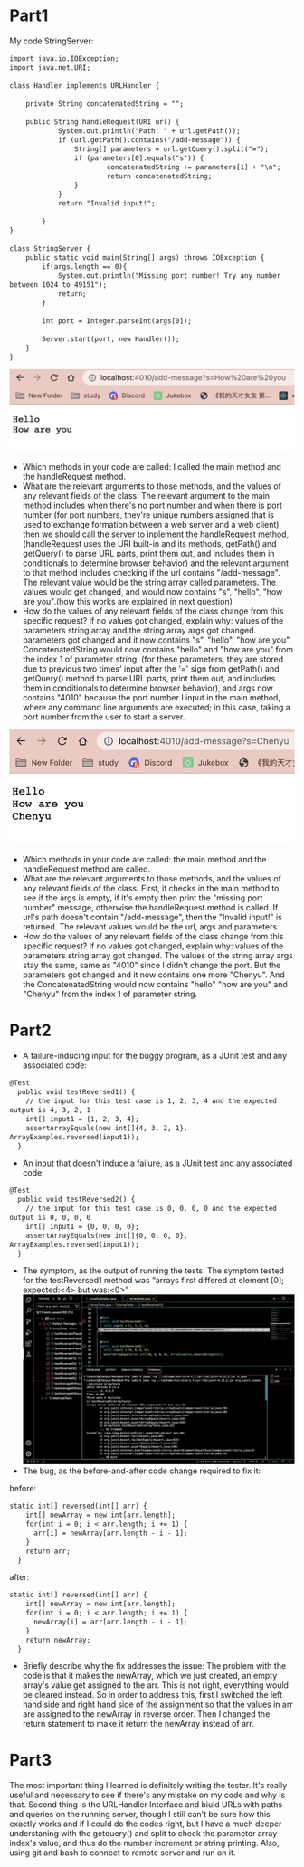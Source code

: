 # Part1
My code StringServer:
```
import java.io.IOException;
import java.net.URI;

class Handler implements URLHandler {

    private String concatenatedString = "";

    public String handleRequest(URI url) {
            System.out.println("Path: " + url.getPath());
            if (url.getPath().contains("/add-message")) {
                String[] parameters = url.getQuery().split("=");
                if (parameters[0].equals("s")) {
                        concatenatedString += parameters[1] + "\n";
                        return concatenatedString;
                }
            }
            return "Invalid input!";

        }
}

class StringServer {
    public static void main(String[] args) throws IOException {
        if(args.length == 0){
            System.out.println("Missing port number! Try any number between 1024 to 49151");
            return;
        }

        int port = Integer.parseInt(args[0]);

        Server.start(port, new Handler());
    }
}
```

![Image](lab2-1.png)
* Which methods in your code are called: I called the main method and the handleRequest method.
* What are the relevant arguments to those methods, and the values of any relevant fields of the class: The relevant argument to the main method includes when there's no port number and when there is port number (for port numbers, they're unique numbers assigned that is used to exchange formation between a web server and a web client) then we should call the server to inplement the handleRequest method, (handleRequest uses the URI built-in and its methods, getPath() and getQuery() to parse URL parts, print them out, and includes them in conditionals to determine browser behavior) and the relevant argument to that method includes checking if the url contains "/add-message". The relevant value would be the string array called parameters. The values would get changed, and would now contains "s", "hello", "how are you".(how this works are explained in next question)
* How do the values of any relevant fields of the class change from this specific request? If no values got changed, explain why: values of the parameters string array and the string array args got changed. parameters got changed and it now contains "s", "hello", "how are you". ConcatenatedString would now contains "hello" and "how are you" from the index 1 of parameter string. (for these parameters, they are stored due to previous two times' input after the '=' sign from getPath() and getQuery() method to parse URL parts, print them out, and includes them in conditionals to determine browser behavior), and args now contains "4010" because the port number I input in the main method, where any command line arguments are executed; in this case, taking a port number from the user to start a server. 


![Image](lab2-2.png)
* Which methods in your code are called: the main method and the handleRequest method are called.
* What are the relevant arguments to those methods, and the values of any relevant fields of the class: First, it checks in the main method to see if the args is empty, if it's empty then print the "missing port number" message, otherwise the handleRequest method is called. If url's path doesn't contain "/add-message", then the "Invalid input!" is returned. The relevant values would be the url, args and parameters.
* How do the values of any relevant fields of the class change from this specific request? If no values got changed, explain why: values of the parameters string array got changed. The values of the string array args stay the same, same as "4010" since I didn't change the port. But the parameters got changed and it now contains one more "Chenyu". And the ConcatenatedString would now contains "hello" "how are you" and "Chenyu" from the index 1 of parameter string.

# Part2
* A failure-inducing input for the buggy program, as a JUnit test and any associated code:
```
@Test
  public void testReversed1() {
    // the input for this test case is 1, 2, 3, 4 and the expected output is 4, 3, 2, 1
    int[] input1 = {1, 2, 3, 4};
    assertArrayEquals(new int[]{4, 3, 2, 1}, ArrayExamples.reversed(input1));
  }
```
* An input that doesn’t induce a failure, as a JUnit test and any associated code:
```
@Test
  public void testReversed2() {
    // the input for this test case is 0, 0, 0, 0 and the expected output is 0, 0, 0, 0
    int[] input1 = {0, 0, 0, 0};
    assertArrayEquals(new int[]{0, 0, 0, 0}, ArrayExamples.reversed(input1));
  }
```
* The symptom, as the output of running the tests: The symptom tested for the testReversed1 method was “arrays first differed at element [0]; expected:<4> but was:<0>”
![Image](lab2-3new.png)
* The bug, as the before-and-after code change required to fix it: 

before:
```
static int[] reversed(int[] arr) {
    int[] newArray = new int[arr.length];
    for(int i = 0; i < arr.length; i += 1) {
      arr[i] = newArray[arr.length - i - 1];
    }
    return arr;
  }
```
after:
```
static int[] reversed(int[] arr) {
    int[] newArray = new int[arr.length];
    for(int i = 0; i < arr.length; i += 1) {
      newArray[i] = arr[arr.length - i - 1];
    }
    return newArray;
  }
```
* Briefly describe why the fix addresses the issue: The problem with the code is that it makes the newArray, which we just created, an empty array's value get assigned to the arr. This is not right, everything would be cleared instead. So in order to address this, first I switched the left hand side and right hand side of the assignment so that the values in arr are assigned to the newArray in reverse order. Then I changed the return statement to make it return the newArray instead of arr. 
 
# Part3
The most important thing I learned is definitely writing the tester. It's really useful and necessary to see if there's any mistake on my code and why is that. Second thing is the URLHandler Interface and biuld URLs with paths and queries on the running server, though I still can't be sure how this exactly works and if I could do the codes right, but I have a much deeper understaning with the getquery() and split to check the parameter array index's value, and thus do the number increment or string printing. Also, using git and bash to connect to remote server and run on it.
